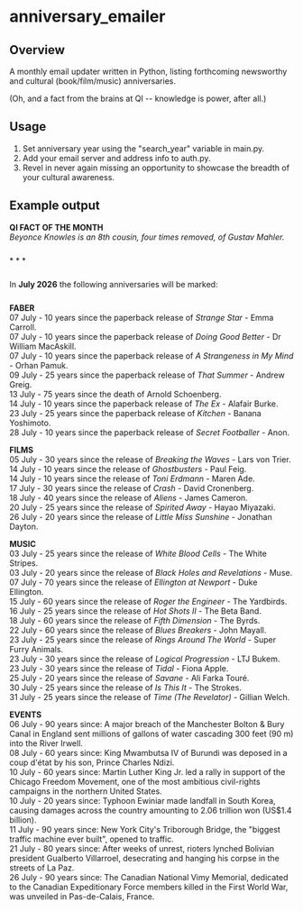 # anniversary_emailer
<h2>Overview</h2>

A monthly email updater written in Python, listing forthcoming newsworthy and cultural (book/film/music) anniversaries. 

(Oh, and a fact from the brains at QI -- knowledge is power, after all.)

<h2>Usage</h2>

<ol>
  <li>Set anniversary year using the "search_year" variable in main.py.</li>
  <li>Add your email server and address info to auth.py.</li>
  <li>Revel in never again missing an opportunity to showcase the breadth of your cultural awareness.</li>
</ol>

<h2>Example output</h2>

<html>
  <body>
    <strong>QI FACT OF THE MONTH</strong>
    <p style="margin-top: 0;margin-bottom: 25;"><em>Beyonce Knowles is an 8th cousin, four times removed, of Gustav Mahler.</em></p>
    <p>* * *</p>
    <p style="margin-top: 25; margin-bottom: 25;">In <strong>July 2026</strong> the following anniversaries will be marked:</p>
    <strong>FABER</strong>
    <p style="margin-top: 0">07 July - 10 years since the paperback release of <em>Strange Star</em> - Emma Carroll.<br>07 July - 10 years since the paperback release of <em>Doing Good Better</em> - Dr William MacAskill.<br>07 July - 10 
years since the paperback release of <em>A Strangeness in My Mind</em> - Orhan Pamuk.<br>09 July - 25 years since the paperback release of <em>That Summer</em> - Andrew Greig.<br>13 July - 75 years since the death of Arnold Schoenberg.<br>14 July - 10 years since the paperback release of <em>The Ex</em> - Alafair Burke.<br>23 July - 25 years since the paperback release of <em>Kitchen</em> - Banana Yoshimoto.<br>28 July - 10 years since the paperback release of <em>Secret Footballer</em> - Anon.<br></p>
    <strong>FILMS</strong>
    <p style="margin-top: 0">05 July - 30 years since the release of <em>Breaking the Waves</em> - Lars von Trier.<br>14 July - 10 years since the release of <em>Ghostbusters</em> - Paul Feig.<br>14 July - 10 years since the release of <em>Toni Erdmann</em> - Maren Ade.<br>17 July - 30 years since the release of <em>Crash</em> - David Cronenberg.<br>18 July - 40 years since the release of <em>Aliens</em> - James Cameron.<br>20 July - 25 years since the release of <em>Spirited Away</em> - Hayao Miyazaki.<br>26 July - 20 years since the release of <em>Little Miss Sunshine</em> - Jonathan Dayton.<br></p>
    <strong>MUSIC</strong>
    <p style="margin-top: 0">03 July - 25 years since the release of <em>White Blood Cells</em> - The White Stripes.<br>03 July - 20 years since the release of <em>Black Holes and Revelations</em> - Muse.<br>07 July - 70 years since the 
release of <em>Ellington at Newport</em> - Duke Ellington.<br>15 July - 60 years since the release of <em>Roger the Engineer</em> - The Yardbirds.<br>16 July - 25 years since the release of <em>Hot Shots II</em> - The Beta Band.<br>18 July - 60 years since the release of <em>Fifth Dimension</em> - The Byrds.<br>22 July - 60 years since the release of <em>Blues Breakers</em> - John Mayall.<br>23 July - 25 years since the release of <em>Rings Around The World</em> - Super Furry Animals.<br>23 July - 30 years since the release of <em>Logical Progression</em> - LTJ Bukem.<br>23 July - 30 years since the release of <em>Tidal</em> - Fiona Apple.<br>25 July - 20 years since the release of <em>Savane</em> - Ali Farka Touré.<br>30 July - 25 years since the release of <em>Is This It</em> - The Strokes.<br>31 July - 25 years since the release of <em>Time (The Revelator)</em> - Gillian Welch.<br></p>
    <strong>EVENTS</strong>
    <p style="margin-top: 0">06 July - 90 years since: A major breach of the Manchester Bolton & Bury Canal in England sent millions of gallons of water cascading 300 feet (90 m) into the River Irwell.<br>08 July - 60 years since: King Mwambutsa IV of Burundi was deposed in a coup d'état by his son, Prince Charles Ndizi.<br>10 July - 60 years since: Martin Luther King Jr. led a rally in support of the Chicago Freedom Movement, one of the most ambitious civil-rights campaigns in the northern United States.<br>10 July - 20 years since: Typhoon Ewiniar made landfall in South Korea, causing damages across the country amounting to 2.06 trillion won (US$1.4 billion).<br>11 July - 90 years since: New York City's Triborough Bridge, the "biggest traffic machine ever built", opened to traffic.<br>21 July - 80 years since: After weeks of unrest, rioters lynched Bolivian president Gualberto Villarroel, desecrating and hanging his corpse in the streets of La Paz.<br>26 July - 90 years since: The Canadian National Vimy Memorial, dedicated to the Canadian Expeditionary Force members killed in the First World War, was unveiled in Pas-de-Calais, France.<br></p>
  </body>
</html>
